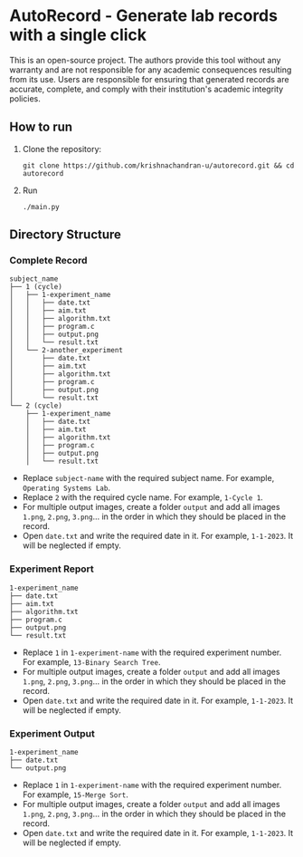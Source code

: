 # AutoRecord - Generate lab records with a single click

This is an open-source project. The authors provide this tool without any warranty and are not responsible for any academic consequences resulting from its use. Users are responsible for ensuring that generated records are accurate, complete, and comply with their institution's academic integrity policies.

## How to run

1. Clone the repository:
   ```
   git clone https://github.com/krishnachandran-u/autorecord.git && cd autorecord
   ```
2. Run 
    ```
    ./main.py
    ```

## Directory Structure

### Complete Record

```
subject_name
├── 1 (cycle)
│   ├── 1-experiment_name
│   │   ├── date.txt
│   │   ├── aim.txt
│   │   ├── algorithm.txt
│   │   ├── program.c
│   │   ├── output.png
│   │   └── result.txt
│   └── 2-another_experiment
│       ├── date.txt
│       ├── aim.txt
│       ├── algorithm.txt
│       ├── program.c
│       ├── output.png
│       └── result.txt
└── 2 (cycle)
    ├── 1-experiment_name
    │   ├── date.txt
    │   ├── aim.txt
    │   ├── algorithm.txt
    │   ├── program.c
    │   ├── output.png
    │   └── result.txt
```
 - Replace `subject-name` with the required subject name. For example, `Operating Systems Lab`.
 - Replace `2` with the required cycle name. For example, `1-Cycle 1`.
 - For multiple output images, create a folder `output` and add all images `1.png`, `2.png`, `3.png`... in the order in which they should be placed in the record.
 - Open `date.txt` and write the required date in it. For example, `1-1-2023`. It will be neglected if empty.

### Experiment Report

```
1-experiment_name
├── date.txt
├── aim.txt
├── algorithm.txt
├── program.c
├── output.png
└── result.txt
```
 - Replace `1` in `1-experiment-name` with the required experiment number. For example, `13-Binary Search Tree`.
 - For multiple output images, create a folder `output` and add all images `1.png`, `2.png`, `3.png`... in the order in which they should be placed in the record.
 - Open `date.txt` and write the required date in it. For example, `1-1-2023`. It will be neglected if empty.

### Experiment Output

```
1-experiment_name
├── date.txt
└── output.png
```
 - Replace `1` in `1-experiment-name` with the required experiment number. For example, `15-Merge Sort`.
 - For multiple output images, create a folder `output` and add all images `1.png`, `2.png`, `3.png`... in the order in which they should be placed in the record.
 - Open `date.txt` and write the required date in it. For example, `1-1-2023`. It will be neglected if empty.
